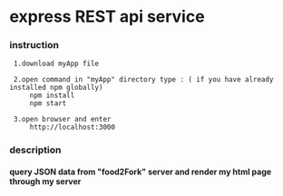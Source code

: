 # express REST api service

### instruction
    
     1.download myApp file
     
     2.open command in "myApp" directory type : ( if you have already installed npm globally)
         npm install
         npm start
     
     3.open browser and enter
         http://localhost:3000
         
        
### description

####    query JSON data from "food2Fork" server and render my html page through my server
